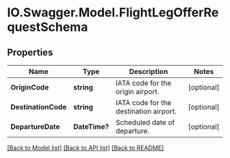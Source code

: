 # IO.Swagger.Model.FlightLegOfferRequestSchema
## Properties

Name | Type | Description | Notes
------------ | ------------- | ------------- | -------------
**OriginCode** | **string** | IATA code for the origin airport. | [optional] 
**DestinationCode** | **string** | IATA code for the destination airport. | [optional] 
**DepartureDate** | **DateTime?** | Scheduled date of departure. | [optional] 

[[Back to Model list]](../README.md#documentation-for-models) [[Back to API list]](../README.md#documentation-for-api-endpoints) [[Back to README]](../README.md)

